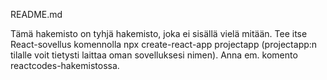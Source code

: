 README.md

Tämä hakemisto on tyhjä hakemisto, joka ei sisällä vielä mitään. Tee itse React-sovellus komennolla npx create-react-app projectapp (projectapp:n tilalle voit tietysti laittaa oman sovelluksesi nimen). Anna em. komento reactcodes-hakemistossa.
